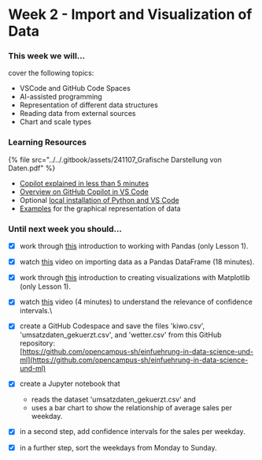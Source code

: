 # Week 2 - Import and Visualization of Data

### This week we will...

cover the following topics:

* VSCode and GitHub Code Spaces
* AI-assisted programming
* Representation of different data structures
* Reading data from external sources
* Chart and scale types

### Learning Resources

{% file src="../../.gitbook/assets/241107_Grafische Darstellung von Daten.pdf" %}

* [Copilot explained in less than 5 minutes](https://youtu.be/jXp5D5ZnxGM)
* [Overview on GitHub Copilot in VS Code](https://code.visualstudio.com/docs/copilot/overview)
* Optional [local installation of Python and VS Code](https://www.datacamp.com/tutorial/setting-up-vscode-python)
* [Examples](https://github.com/opencampus-sh/einfuehrung-in-data-science-und-ml/blob/main/02_Grafische%20Darstellungen/example_plots.ipynb) for the graphical representation of data

### Until next week you should...

* [x] work through [this](https://campus.datacamp.com/courses/data-manipulation-with-pandas/transforming-dataframes) introduction to working with Pandas (only Lesson 1).
* [x] watch [this](https://www.youtube.com/watch?v=dUpyC40cF6Q\&list=PLUaB-1hjhk8FE_XZ87vPPSfHqb6OcM0cF\&index=58) video on importing data as a Pandas DataFrame (18 minutes).
* [x] work through [this](https://app.datacamp.com/learn/courses/introduction-to-data-visualization-with-matplotlib) introduction to creating visualizations with Matplotlib (only Lesson 1).
* [x] watch [this](https://www.youtube.com/watch?v=tFWsuO9f74o) video (4 minutes) to understand the relevance of confidence intervals.\

* [x] create a GitHub Codespace and save the files 'kiwo.csv', 'umsatzdaten\_gekuerzt.csv', and 'wetter.csv' from this GitHub repository:\
  [https://github.com/opencampus-sh/einfuehrung-in-data-science-und-ml](https://github.com/opencampus-sh/einfuehrung-in-data-science-und-ml)
* [x] create a Jupyter notebook that
  * reads the dataset 'umsatzdaten\_gekuerzt.csv' and
  * uses a bar chart to show the relationship of average sales per weekday.
* [x] in a second step, add confidence intervals for the sales per weekday.
* [x] in a further step, sort the weekdays from Monday to Sunday.
